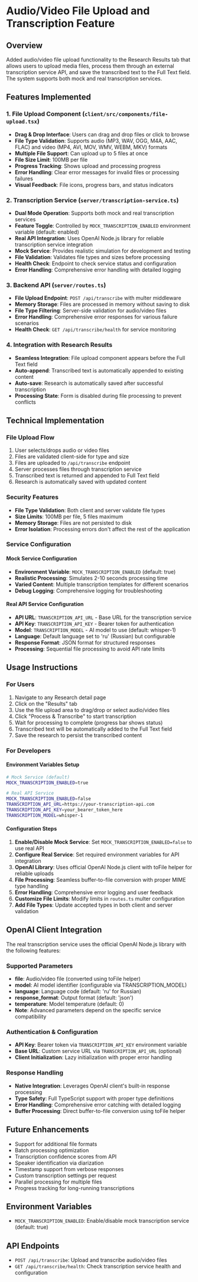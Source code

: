 # Audio/Video File Upload and Transcription Feature

## Overview
Added audio/video file upload functionality to the Research Results tab that allows users to upload media files, process them through an external transcription service API, and save the transcribed text to the Full Text field. The system supports both mock and real transcription services.

## Features Implemented

### 1. File Upload Component (`client/src/components/file-upload.tsx`)
- **Drag & Drop Interface**: Users can drag and drop files or click to browse
- **File Type Validation**: Supports audio (MP3, WAV, OGG, M4A, AAC, FLAC) and video (MP4, AVI, MOV, WMV, WEBM, MKV) formats
- **Multiple File Support**: Can upload up to 5 files at once
- **File Size Limit**: 100MB per file
- **Progress Tracking**: Shows upload and processing progress
- **Error Handling**: Clear error messages for invalid files or processing failures
- **Visual Feedback**: File icons, progress bars, and status indicators

### 2. Transcription Service (`server/transcription-service.ts`)
- **Dual Mode Operation**: Supports both mock and real transcription services
- **Feature Toggle**: Controlled by `MOCK_TRANSCRIPTION_ENABLED` environment variable (default: enabled)
- **Real API Integration**: Uses OpenAI Node.js library for reliable transcription service integration
- **Mock Service**: Provides realistic simulation for development and testing
- **File Validation**: Validates file types and sizes before processing
- **Health Check**: Endpoint to check service status and configuration
- **Error Handling**: Comprehensive error handling with detailed logging

### 3. Backend API (`server/routes.ts`)
- **File Upload Endpoint**: `POST /api/transcribe` with multer middleware
- **Memory Storage**: Files are processed in memory without saving to disk
- **File Type Filtering**: Server-side validation for audio/video files
- **Error Handling**: Comprehensive error responses for various failure scenarios
- **Health Check**: `GET /api/transcribe/health` for service monitoring

### 4. Integration with Research Results
- **Seamless Integration**: File upload component appears before the Full Text field
- **Auto-append**: Transcribed text is automatically appended to existing content
- **Auto-save**: Research is automatically saved after successful transcription
- **Processing State**: Form is disabled during file processing to prevent conflicts

## Technical Implementation

### File Upload Flow
1. User selects/drops audio or video files
2. Files are validated client-side for type and size
3. Files are uploaded to `/api/transcribe` endpoint
4. Server processes files through transcription service
5. Transcribed text is returned and appended to Full Text field
6. Research is automatically saved with updated content

### Security Features
- **File Type Validation**: Both client and server validate file types
- **Size Limits**: 100MB per file, 5 files maximum
- **Memory Storage**: Files are not persisted to disk
- **Error Isolation**: Processing errors don't affect the rest of the application

### Service Configuration

#### Mock Service Configuration
- **Environment Variable**: `MOCK_TRANSCRIPTION_ENABLED` (default: true)
- **Realistic Processing**: Simulates 2-10 seconds processing time
- **Varied Content**: Multiple transcription templates for different scenarios
- **Debug Logging**: Comprehensive logging for troubleshooting

#### Real API Service Configuration
- **API URL**: `TRANSCRIPTION_API_URL` - Base URL for the transcription service
- **API Key**: `TRANSCRIPTION_API_KEY` - Bearer token for authentication
- **Model**: `TRANSCRIPTION_MODEL` - AI model to use (default: whisper-1)
- **Language**: Default language set to 'ru' (Russian) but configurable
- **Response Format**: JSON format for structured responses
- **Processing**: Sequential file processing to avoid API rate limits

## Usage Instructions

### For Users
1. Navigate to any Research detail page
2. Click on the "Results" tab
3. Use the file upload area to drag/drop or select audio/video files
4. Click "Process & Transcribe" to start transcription
5. Wait for processing to complete (progress bar shows status)
6. Transcribed text will be automatically added to the Full Text field
7. Save the research to persist the transcribed content

### For Developers

#### Environment Variables Setup
```bash
# Mock Service (default)
MOCK_TRANSCRIPTION_ENABLED=true

# Real API Service
MOCK_TRANSCRIPTION_ENABLED=false
TRANSCRIPTION_API_URL=https://your-transcription-api.com
TRANSCRIPTION_API_KEY=your_bearer_token_here
TRANSCRIPTION_MODEL=whisper-1
```

#### Configuration Steps
1. **Enable/Disable Mock Service**: Set `MOCK_TRANSCRIPTION_ENABLED=false` to use real API
2. **Configure Real Service**: Set required environment variables for API integration
3. **OpenAI Library**: Uses official OpenAI Node.js client with toFile helper for reliable uploads
4. **File Processing**: Seamless buffer-to-file conversion with proper MIME type handling
5. **Error Handling**: Comprehensive error logging and user feedback
6. **Customize File Limits**: Modify limits in `routes.ts` multer configuration
7. **Add File Types**: Update accepted types in both client and server validation

## OpenAI Client Integration

The real transcription service uses the official OpenAI Node.js library with the following features:

### Supported Parameters
- **file**: Audio/video file (converted using toFile helper)
- **model**: AI model identifier (configurable via TRANSCRIPTION_MODEL)
- **language**: Language code (default: 'ru' for Russian)
- **response_format**: Output format (default: 'json')
- **temperature**: Model temperature (default: 0)
- **Note**: Advanced parameters depend on the specific service compatibility

### Authentication & Configuration
- **API Key**: Bearer token via `TRANSCRIPTION_API_KEY` environment variable
- **Base URL**: Custom service URL via `TRANSCRIPTION_API_URL` (optional)
- **Client Initialization**: Lazy initialization with proper error handling

### Response Handling
- **Native Integration**: Leverages OpenAI client's built-in response processing
- **Type Safety**: Full TypeScript support with proper type definitions
- **Error Handling**: Comprehensive error catching with detailed logging
- **Buffer Processing**: Direct buffer-to-file conversion using toFile helper

## Future Enhancements
- Support for additional file formats
- Batch processing optimization
- Transcription confidence scores from API
- Speaker identification via diarization
- Timestamp support from verbose responses
- Custom transcription settings per request
- Parallel processing for multiple files
- Progress tracking for long-running transcriptions

## Environment Variables
- `MOCK_TRANSCRIPTION_ENABLED`: Enable/disable mock transcription service (default: true)

## API Endpoints
- `POST /api/transcribe`: Upload and transcribe audio/video files
- `GET /api/transcribe/health`: Check transcription service health and configuration